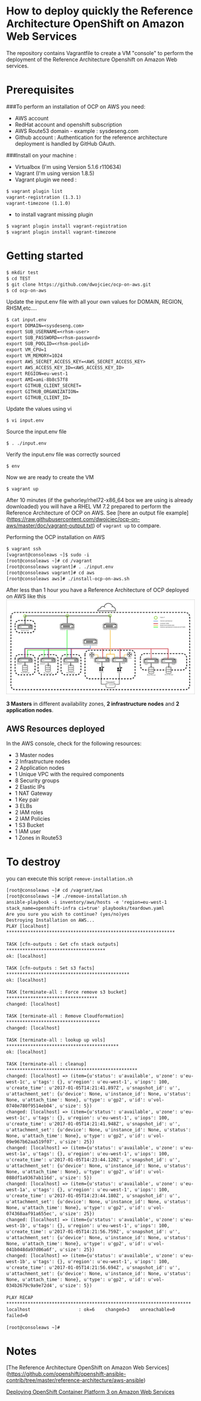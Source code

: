 # How to deploy quickly the Reference Architecture OpenShift on Amazon Web Services

The repository contains Vagrantfile to create a VM "console" to perform the deployment of the Reference Architecture Openshift on Amazon Web services.


# Prerequisites

###To perform an installation of OCP on AWS you need:

-  AWS account
-  RedHat account and openshift subscription
-  AWS Route53 domain - example : sysdeseng.com
-  Github account : Authentication for the reference architecture deployment is
handled by GitHub OAuth.


###Install on your machine :

* Virtualbox (I'm using Version 5.1.6 r110634)
* Vagrant (I'm using version 1.8.5)
* Vagrant plugin we need :  

``` 
$ vagrant plugin list
vagrant-registration (1.3.1)
vagrant-timezone (1.1.0)
```
* to install vagrant missing plugin

```
$ vagrant plugin install vagrant-registration
$ vagrant plugin install vagrant-timezone
```

# Getting started

```
$ mkdir test
$ cd TEST
$ git clone https://github.com/dwojciec/ocp-on-aws.git
$ cd ocp-on-aws
```
Update the input.env file with all your own values for DOMAIN, REGION, RHSM,etc....

```
$ cat input.env 
export DOMAIN=<sysdeseng.com>
export SUB_USERNAME=<rhsm-user>
export SUB_PASSWORD=<rhsm-password>
export SUB_POOLID=<rhsm-poolid>
export VM_CPU=1
export VM_MEMORY=1024
export AWS_SECRET_ACCESS_KEY=<AWS_SECRET_ACCESS_KEY>
export AWS_ACCESS_KEY_ID=<AWS_ACCESS_KEY_ID>
export REGION=eu-west-1
export AMI=ami-8b8c57f8
export GITHUB_CLIENT_SECRET=
export GITHUB_ORGANIZATION=
export GITHUB_CLIENT_ID=
```

Update the values using vi

```
$ vi input.env
```

Source the input.env file 

```
$ . ./input.env
```

Verify the input.env file was correctly sourced

```
$ env 

```
Now we are ready to create the VM

```
$ vagrant up 
```

After 10 minutes (if the gwhorley/rhel72-x86_64 box we are using is already downloaded) you will have a RHEL VM 7.2 prepared to perform the Reference Architecture of OCP on AWS. See [here an output file example] (https://raw.githubusercontent.com/dwojciec/ocp-on-aws/master/doc/vagrant-output.txt)  of `vagrant up` to compare.

Performing the OCP installation on AWS

```
$ vagrant ssh
[vagrant@consoleaws ~]$ sudo -i
[root@consoleaws ~]# cd /vagrant
[root@consoleaws vagrant]# . ./input.env
[root@consoleaws vagrant]# cd aws
[root@consoleaws aws]# ./install-ocp-on-aws.sh
```

After less than 1 hour you have a Reference Architecture of OCP deployed on AWS like this ![Architecture](images/arch.jpg)

**3 Masters** in different availability zones, **2 infrastructure nodes** and **2 application nodes**.

## AWS Resources deployed

In the AWS console, check for the following resources:

-  3 Master nodes
-  2 Infrastructure nodes
- 2 Application nodes
- 1 Unique VPC with the required components
- 8 Security groups
- 2 Elastic IPs
- 1 NAT Gateway
- 1 Key pair
- 3 ELBs
- 2 IAM roles
- 2 IAM Policies
- 1 S3 Bucket
- 1 IAM user
- 1 Zones in Route53


# To destroy

you can execute this script `remove-installation.sh` 

```
[root@consoleaws ~]# cd /vagrant/aws
[root@consoleaws ~]# ./remove-installation.sh
ansible-playbook -i inventory/aws/hosts -e 'region=eu-west-1 stack_name=openshift-infra ci=true' playbooks/teardown.yaml
Are you sure you wish to continue? (yes/no)yes
Destroying Installation on AWS...
PLAY [localhost] ***************************************************************

TASK [cfn-outputs : Get cfn stack outputs] *************************************
ok: [localhost]

TASK [cfn-outputs : Set s3 facts] **********************************************
ok: [localhost]

TASK [terminate-all : Force remove s3 bucket] **********************************
changed: [localhost]

TASK [terminate-all : Remove Cloudformation] ***********************************
changed: [localhost]

TASK [terminate-all : lookup up vols] ******************************************
ok: [localhost]

TASK [terminate-all : cleanup] *************************************************
changed: [localhost] => (item={u'status': u'available', u'zone': u'eu-west-1c', u'tags': {}, u'region': u'eu-west-1', u'iops': 100, u'create_time': u'2017-01-05T14:21:41.897Z', u'snapshot_id': u'', u'attachment_set': {u'device': None, u'instance_id': None, u'status': None, u'attach_time': None}, u'type': u'gp2', u'id': u'vol-0740e780f9514eb04', u'size': 5})
changed: [localhost] => (item={u'status': u'available', u'zone': u'eu-west-1c', u'tags': {}, u'region': u'eu-west-1', u'iops': 100, u'create_time': u'2017-01-05T14:21:41.948Z', u'snapshot_id': u'', u'attachment_set': {u'device': None, u'instance_id': None, u'status': None, u'attach_time': None}, u'type': u'gp2', u'id': u'vol-09e967b62aa519f07', u'size': 25})
changed: [localhost] => (item={u'status': u'available', u'zone': u'eu-west-1a', u'tags': {}, u'region': u'eu-west-1', u'iops': 100, u'create_time': u'2017-01-05T14:23:44.120Z', u'snapshot_id': u'', u'attachment_set': {u'device': None, u'instance_id': None, u'status': None, u'attach_time': None}, u'type': u'gp2', u'id': u'vol-088df1a9367ab116d', u'size': 5})
changed: [localhost] => (item={u'status': u'available', u'zone': u'eu-west-1a', u'tags': {}, u'region': u'eu-west-1', u'iops': 100, u'create_time': u'2017-01-05T14:23:44.180Z', u'snapshot_id': u'', u'attachment_set': {u'device': None, u'instance_id': None, u'status': None, u'attach_time': None}, u'type': u'gp2', u'id': u'vol-074368aaf91a655ec', u'size': 25})
changed: [localhost] => (item={u'status': u'available', u'zone': u'eu-west-1b', u'tags': {}, u'region': u'eu-west-1', u'iops': 100, u'create_time': u'2017-01-05T14:21:56.759Z', u'snapshot_id': u'', u'attachment_set': {u'device': None, u'instance_id': None, u'status': None, u'attach_time': None}, u'type': u'gp2', u'id': u'vol-041b048da97d06a6f', u'size': 25})
changed: [localhost] => (item={u'status': u'available', u'zone': u'eu-west-1b', u'tags': {}, u'region': u'eu-west-1', u'iops': 100, u'create_time': u'2017-01-05T14:21:56.694Z', u'snapshot_id': u'', u'attachment_set': {u'device': None, u'instance_id': None, u'status': None, u'attach_time': None}, u'type': u'gp2', u'id': u'vol-034b2679c9a9e72d4', u'size': 5})

PLAY RECAP *********************************************************************
localhost                  : ok=6    changed=3    unreachable=0    failed=0   

[root@consoleaws ~]#
```

# Notes
[The Reference Architecture OpenShift on Amazon Web Services] (https://github.com/openshift/openshift-ansible-contrib/tree/master/reference-architecture/aws-ansible)

[Deploying OpenShift Container
Platform 3 on Amazon Web Services](https://access.redhat.com/articles/2623521)